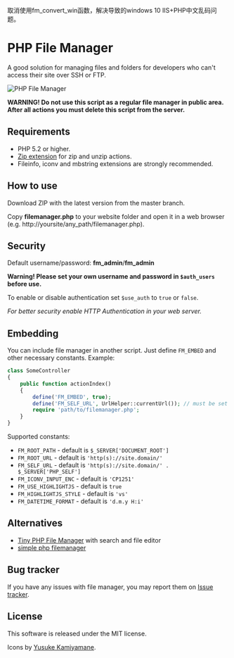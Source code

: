 取消使用fm_convert_win函数，解决导致的windows 10 IIS+PHP中文乱码问题。

# PHP File Manager

A good solution for managing files and folders for developers who can't access their site over SSH or FTP.

![PHP File Manager](https://raw.github.com/alexantr/filemanager/master/phpfm.png)

**WARNING! Do not use this script as a regular file manager in public area.
After all actions you must delete this script from the server.**

## Requirements

- PHP 5.2 or higher.
- [Zip extension](http://php.net/manual/en/book.zip.php) for zip and unzip actions.
- Fileinfo, iconv and mbstring extensions are strongly recommended.

## How to use

Download ZIP with the latest version from the master branch.

Copy **filemanager.php** to your website folder and open it in a web browser
(e.g. http://yoursite/any_path/filemanager.php).

## Security

Default username/password: **fm_admin**/**fm_admin**

**Warning! Please set your own username and password in `$auth_users` before use.**

To enable or disable authentication set `$use_auth` to `true` or `false`.

*For better security enable HTTP Authentication in your web server.*

## Embedding

You can include file manager in another script. Just define `FM_EMBED` and other necessary constants. Example:

```php
class SomeController
{
    public function actionIndex()
    {
        define('FM_EMBED', true);
        define('FM_SELF_URL', UrlHelper::currentUrl()); // must be set if URL to manager not equal PHP_SELF
        require 'path/to/filemanager.php';
    }
}
```

Supported constants:

- `FM_ROOT_PATH` - default is `$_SERVER['DOCUMENT_ROOT']`
- `FM_ROOT_URL` - default is `'http(s)://site.domain/'`
- `FM_SELF_URL` - default is `'http(s)://site.domain/' . $_SERVER['PHP_SELF']`
- `FM_ICONV_INPUT_ENC` - default is `'CP1251'`
- `FM_USE_HIGHLIGHTJS` - default is `true`
- `FM_HIGHLIGHTJS_STYLE` - default is `'vs'`
- `FM_DATETIME_FORMAT` - default is `'d.m.y H:i'`

## Alternatives

- [Tiny PHP File Manager](https://github.com/prasathmani/tinyfilemanager) with search and file editor
- [simple php filemanager](https://github.com/jcampbell1/simple-file-manager)

## Bug tracker

If you have any issues with file manager, you may report them on
[Issue tracker](https://github.com/alexantr/filemanager/issues).

## License

This software is released under the MIT license.

Icons by [Yusuke Kamiyamane](http://p.yusukekamiyamane.com/).
